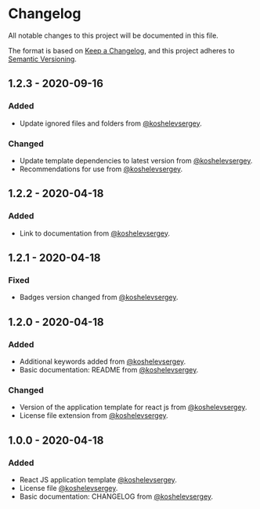 # Changelog

All notable changes to this project will be documented in this file.

The format is based on [Keep a Changelog](https://keepachangelog.com/en/1.0.0/),
and this project adheres to [Semantic Versioning](https://semver.org/spec/v2.0.0.html).

## 1.2.3 - 2020-09-16

### Added

- Update ignored files and folders from [@koshelevsergey](https://github.com/koshelevsergey).

### Changed

- Update template dependencies to latest version from [@koshelevsergey](https://github.com/koshelevsergey).
- Recommendations for use from [@koshelevsergey](https://github.com/koshelevsergey).

## 1.2.2 - 2020-04-18

### Added

- Link to documentation from [@koshelevsergey](https://github.com/koshelevsergey).

## 1.2.1 - 2020-04-18

### Fixed

- Badges version changed from [@koshelevsergey](https://github.com/koshelevsergey).

## 1.2.0 - 2020-04-18

### Added

- Additional keywords added from [@koshelevsergey](https://github.com/koshelevsergey).
- Basic documentation: README from [@koshelevsergey](https://github.com/koshelevsergey).

### Changed

- Version of the application template for react js from [@koshelevsergey](https://github.com/koshelevsergey).
- License file extension from [@koshelevsergey](https://github.com/koshelevsergey).

## 1.0.0 - 2020-04-18

### Added

- React JS application template [@koshelevsergey](https://github.com/koshelevsergey).
- License file [@koshelevsergey](https://github.com/koshelevsergey).
- Basic documentation: CHANGELOG from [@koshelevsergey](https://github.com/koshelevsergey).